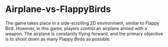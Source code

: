 # Airplane-vs-FlappyBirds
The game takes place in a side-scrolling 2D environment, similar to Flappy Bird. However, in this game, players control an airplane armed with a weapon. The airplane is constantly flying forward, and the primary objective is to shoot down as many Flappy Birds as possible.
